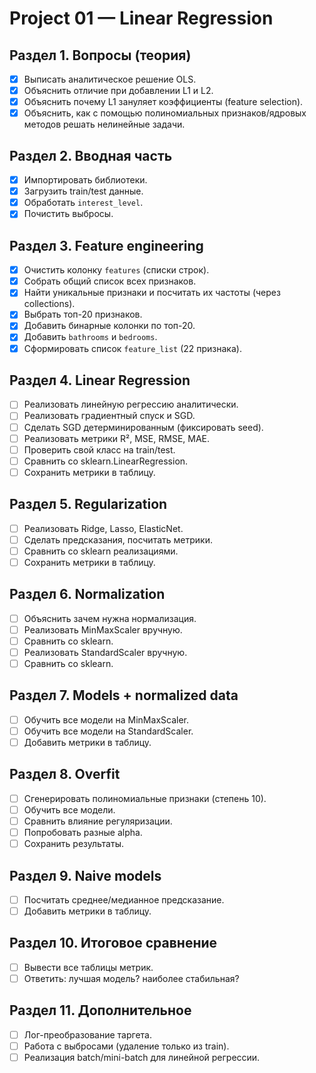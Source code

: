 # Project 01 — Linear Regression

## Раздел 1. Вопросы (теория)
- [x] Выписать аналитическое решение OLS.
- [x] Объяснить отличие при добавлении L1 и L2.
- [x] Объяснить почему L1 зануляет коэффициенты (feature selection).
- [x] Объяснить, как с помощью полиномиальных признаков/ядровых методов решать нелинейные задачи.

## Раздел 2. Вводная часть
- [x] Импортировать библиотеки.
- [x] Загрузить train/test данные.
- [x] Обработать `interest_level`.
- [x] Почистить выбросы.

## Раздел 3. Feature engineering
- [x] Очистить колонку `features` (списки строк).
- [x] Собрать общий список всех признаков.
- [x] Найти уникальные признаки и посчитать их частоты (через collections).
- [x] Выбрать топ-20 признаков.
- [x] Добавить бинарные колонки по топ-20.
- [x] Добавить `bathrooms` и `bedrooms`.
- [x] Сформировать список `feature_list` (22 признака).

## Раздел 4. Linear Regression
- [ ] Реализовать линейную регрессию аналитически.
- [ ] Реализовать градиентный спуск и SGD.
- [ ] Сделать SGD детерминированным (фиксировать seed).
- [ ] Реализовать метрики R², MSE, RMSE, MAE.
- [ ] Проверить свой класс на train/test.
- [ ] Сравнить со sklearn.LinearRegression.
- [ ] Сохранить метрики в таблицу.

## Раздел 5. Regularization
- [ ] Реализовать Ridge, Lasso, ElasticNet.
- [ ] Сделать предсказания, посчитать метрики.
- [ ] Сравнить со sklearn реализациями.
- [ ] Сохранить метрики в таблицу.

## Раздел 6. Normalization
- [ ] Объяснить зачем нужна нормализация.
- [ ] Реализовать MinMaxScaler вручную.
- [ ] Сравнить со sklearn.
- [ ] Реализовать StandardScaler вручную.
- [ ] Сравнить со sklearn.

## Раздел 7. Models + normalized data
- [ ] Обучить все модели на MinMaxScaler.
- [ ] Обучить все модели на StandardScaler.
- [ ] Добавить метрики в таблицу.

## Раздел 8. Overfit
- [ ] Сгенерировать полиномиальные признаки (степень 10).
- [ ] Обучить все модели.
- [ ] Сравнить влияние регуляризации.
- [ ] Попробовать разные alpha.
- [ ] Сохранить результаты.

## Раздел 9. Naive models
- [ ] Посчитать среднее/медианное предсказание.
- [ ] Добавить метрики в таблицу.

## Раздел 10. Итоговое сравнение
- [ ] Вывести все таблицы метрик.
- [ ] Ответить: лучшая модель? наиболее стабильная?

## Раздел 11. Дополнительное
- [ ] Лог-преобразование таргета.
- [ ] Работа с выбросами (удаление только из train).
- [ ] Реализация batch/mini-batch для линейной регрессии.
